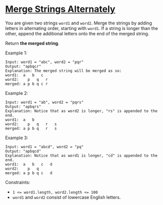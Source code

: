 # [Merge Strings Alternately](https://leetcode.com/problems/merge-strings-alternately/)

You are given two strings ```word1``` and ```word2```. Merge the strings by adding letters in alternating order, starting with ```word1```. If a string is longer than the other, append the additional letters onto the end of the merged string.

Return **the merged string**.

Example 1:
```
Input: word1 = "abc", word2 = "pqr"
Output: "apbqcr"
Explanation: The merged string will be merged as so:
word1:  a   b   c
word2:    p   q   r
merged: a p b q c r
```

Example 2:
```
Input: word1 = "ab", word2 = "pqrs"
Output: "apbqrs"
Explanation: Notice that as word2 is longer, "rs" is appended to the end.
word1:  a   b 
word2:    p   q   r   s
merged: a p b q   r   s
```

Example 3:
```
Input: word1 = "abcd", word2 = "pq"
Output: "apbqcd"
Explanation: Notice that as word1 is longer, "cd" is appended to the end.
word1:  a   b   c   d
word2:    p   q 
merged: a p b q c   d
 ```

Constraints:
* ```1 <= word1.length, word2.length <= 100```
* ```word1``` and ```word2``` consist of lowercase English letters.